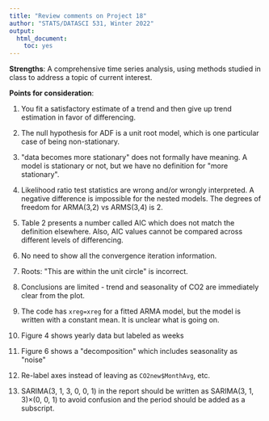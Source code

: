 ```yaml
---
title: "Review comments on Project 18"
author: "STATS/DATASCI 531, Winter 2022"
output:
  html_document:
    toc: yes
---
```


**Strengths**: A comprehensive time series analysis, using methods studied in class to address a topic of current interest.

**Points for consideration**:

1. You fit a satisfactory estimate of a trend and then give up trend estimation in favor of differencing.

2. The null hypothesis for ADF is a unit root model, which is one particular case of being non-stationary.

3. "data becomes more stationary" does not formally have meaning. A model is stationary or not, but we have no definition for "more stationary".

4. Likelihood ratio test statistics are wrong and/or wrongly interpreted. A negative difference is impossible for the nested models. The degrees of freedom for ARMA(3,2) vs ARMS(3,4) is 2. 

5. Table 2 presents a number called AIC which does not match the definition elsewhere. Also, AIC values cannot be compared across different levels of differencing.

6. No need to show all the convergence iteration information.

7. Roots: "This are within the unit circle" is incorrect.

8. Conclusions are limited - trend and seasonality of CO2 are immediately clear from the plot.

9. The code has `xreg=xreg` for a fitted ARMA model, but the model is written with a constant mean. It is unclear what is going on.

10. Figure 4 shows yearly data but labeled as weeks

11. Figure 6 shows a "decomposition" which includes seasonality as "noise"

12. Re-label axes instead of leaving as `CO2new$MonthAvg`, etc. 

13. SARIMA(3, 1, 3, 0, 0, 1) in the report should be written as SARIMA(3, 1, 3)$\times$(0, 0, 1) to avoid confusion and the period should be added as a subscript.




